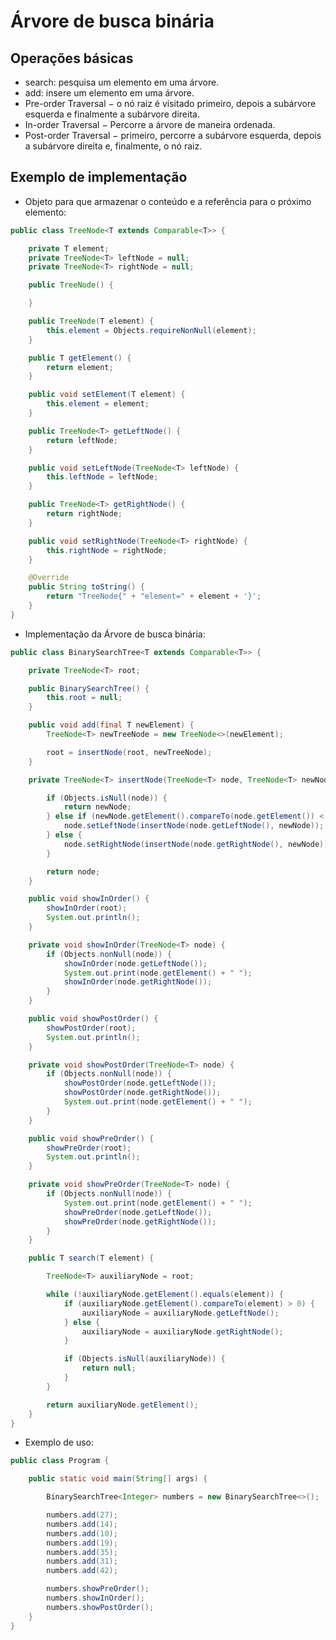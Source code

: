 # Árvore de busca binária

## Operações básicas

 - search: pesquisa um elemento em uma árvore.
 - add: insere um elemento em uma árvore.
 - Pre-order Traversal − o nó raiz é visitado primeiro, depois a subárvore esquerda e finalmente a subárvore 
 direita.
 - In-order Traversal − Percorre a árvore de maneira ordenada.
 - Post-order Traversal − primeiro, percorre a subárvore esquerda, depois a subárvore direita e, finalmente, o 
 nó raiz.

## Exemplo de implementação

 - Objeto para que armazenar o conteúdo e a referência para o próximo elemento:

```Java
public class TreeNode<T extends Comparable<T>> {

    private T element;
    private TreeNode<T> leftNode = null;
    private TreeNode<T> rightNode = null;

    public TreeNode() {

    }

    public TreeNode(T element) {
        this.element = Objects.requireNonNull(element);
    }

    public T getElement() {
        return element;
    }

    public void setElement(T element) {
        this.element = element;
    }

    public TreeNode<T> getLeftNode() {
        return leftNode;
    }

    public void setLeftNode(TreeNode<T> leftNode) {
        this.leftNode = leftNode;
    }

    public TreeNode<T> getRightNode() {
        return rightNode;
    }

    public void setRightNode(TreeNode<T> rightNode) {
        this.rightNode = rightNode;
    }

    @Override
    public String toString() {
        return "TreeNode{" + "element=" + element + '}';
    }
}
```

 - Implementação da Árvore de busca binária:

```Java
public class BinarySearchTree<T extends Comparable<T>> {

    private TreeNode<T> root;

    public BinarySearchTree() {
        this.root = null;
    }

    public void add(final T newElement) {
        TreeNode<T> newTreeNode = new TreeNode<>(newElement);

        root = insertNode(root, newTreeNode);
    }

    private TreeNode<T> insertNode(TreeNode<T> node, TreeNode<T> newNode) {

        if (Objects.isNull(node)) {
            return newNode;
        } else if (newNode.getElement().compareTo(node.getElement()) < 0) {
            node.setLeftNode(insertNode(node.getLeftNode(), newNode));
        } else {
            node.setRightNode(insertNode(node.getRightNode(), newNode));
        }

        return node;
    }

    public void showInOrder() {
        showInOrder(root);
        System.out.println();
    }

    private void showInOrder(TreeNode<T> node) {
        if (Objects.nonNull(node)) {
            showInOrder(node.getLeftNode());
            System.out.print(node.getElement() + " ");
            showInOrder(node.getRightNode());
        }
    }

    public void showPostOrder() {
        showPostOrder(root);
        System.out.println();
    }

    private void showPostOrder(TreeNode<T> node) {
        if (Objects.nonNull(node)) {
            showPostOrder(node.getLeftNode());
            showPostOrder(node.getRightNode());
            System.out.print(node.getElement() + " ");
        }
    }

    public void showPreOrder() {
        showPreOrder(root);
        System.out.println();
    }

    private void showPreOrder(TreeNode<T> node) {
        if (Objects.nonNull(node)) {
            System.out.print(node.getElement() + " ");
            showPreOrder(node.getLeftNode());
            showPreOrder(node.getRightNode());
        }
    }

    public T search(T element) {

        TreeNode<T> auxiliaryNode = root;

        while (!auxiliaryNode.getElement().equals(element)) {
            if (auxiliaryNode.getElement().compareTo(element) > 0) {
                auxiliaryNode = auxiliaryNode.getLeftNode();
            } else {
                auxiliaryNode = auxiliaryNode.getRightNode();
            }

            if (Objects.isNull(auxiliaryNode)) {
                return null;
            }
        }

        return auxiliaryNode.getElement();
    }
}
```

 - Exemplo de uso:

```Java
public class Program {

    public static void main(String[] args) {

        BinarySearchTree<Integer> numbers = new BinarySearchTree<>();

        numbers.add(27);
        numbers.add(14);
        numbers.add(10);
        numbers.add(19);
        numbers.add(35);
        numbers.add(31);
        numbers.add(42);

        numbers.showPreOrder();
        numbers.showInOrder();
        numbers.showPostOrder();
    }
}
```
